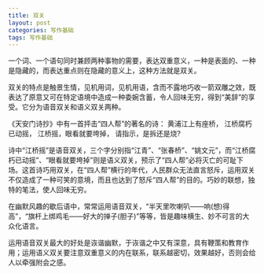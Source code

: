 ```yaml
---
title: 双关
layout: post
categories: 写作基础
tags: 写作基础
---
```


一个词、一个语句同时兼顾两种事物的需要，表达双重意义，一种是表面的、一种是隐藏的，而表达重点则在隐藏的意义上，这种方法就是双关。

双关的特点是触景生情，见机用词，见机用语，含而不露地巧收一箭双雕之效，既表达了原意又可在特定语境中造成一种委婉含蓄，令人回味无穷，得到“美辞”的享受。它分为语音双关和语义双关两种。

《天安门诗抄》中有一首抨击“四人帮”的著名的诗：
黄浦江上有座桥，
江桥腐朽已动摇，
江桥摇，眼看就要垮掉，
请指示，是拆还是烧?

诗中“江桥摇”是语音双关，三个字分别指“江青”、“张春桥”、“姚文元”，而“江桥腐朽已动摇”、“眼看就要垮掉”则是语义双关，预示了“四人帮”必将灭亡的可耻下场。这首诗巧用双关，在“四人帮”横行的年代，人民群众无法直言怒斥，运用双关不仅造成了一种可笑的意境，而且也达到了怒斥“四人帮”的目的。巧妙的联想，独特的笔法，使人回味无穷。

在幽默风趣的歇后语中，常常运用语音双关，“半天里吹喇叭——响(想)得高”，“旗杆上绑鸡毛——好大的掸子(胆子)”等等，皆是趣味横生、妙不可言的大众化语言。

运用语音双关最大的好处是诙谐幽默，于诙谐之中又有深意，具有鞭策和教育作用；运用语义双关要注意双重意义的内在联系，联系越密切，效果越好，否则会给人以牵强附会之感。 